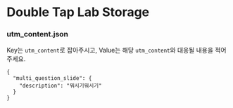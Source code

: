 # Double Tap Lab Storage

### utm_content.json

Key는 `utm_content`로 잡아주시고, Value는 해당 `utm_content`와 대응될 내용을 적어주세요.

```
{
  "multi_question_slide": {
    "description": "뭐시기뭐시기"
  }
}
```
